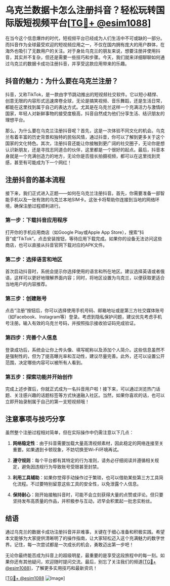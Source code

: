 # 乌克兰数据卡怎么注册抖音？轻松玩转国际版短视频平台[[TG💪+ @esim1088](https://t.me/s/esim1088)]

在当今这个信息爆炸的时代，短视频平台已经成为人们生活中不可或缺的一部分。而抖音作为全球最受欢迎的短视频应用之一，不仅在国内拥有庞大的用户群体，在海外也吸引了无数用户的关注。对于身处乌克兰的朋友来说，想要注册并使用抖音，其实并不复杂，但还是需要一些技巧和步骤。今天，我们就来详细聊聊如何通过乌克兰的数据卡成功注册抖音，并享受这款应用带来的乐趣。

## 抖音的魅力：为什么要在乌克兰注册？

抖音，又称TikTok，是一款由字节跳动推出的短视频社交软件。它以短小精悍、创意无限的内容形式迅速席卷全球，无论是搞笑视频、音乐舞蹈，还是生活日常，都能在这里找到属于自己的表达方式。尤其是在乌克兰这样一个充满活力与激情的国家，年轻人对新鲜事物的接受度极高，抖音自然成为他们分享生活、结识朋友的理想平台。

那么，为什么要在乌克兰注册抖音呢？首先，这是一次体验不同文化的机会。乌克兰有着丰富的历史背景和独特的民俗风情，通过抖音，你可以了解到更多关于这个国家的文化特色。其次，注册抖音还能让你接触到更广阔的社交圈子，无论你是想认识新朋友，还是寻找志同道合的伙伴，这里都是一个很好的起点。最后，抖音本身就是一个充满创造力的地方，无论你是否擅长拍摄视频，都可以在这里找到灵感，甚至有可能成为下一个网红！

## 注册抖音的基本流程

接下来，我们正式进入正题——如何在乌克兰注册抖音。首先，你需要准备一部智能手机以及一张有效的乌克兰本地SIM卡。这张卡将帮助你连接到当地的网络环境，确保注册过程顺利进行。

### 第一步：下载抖音应用程序

打开你的手机应用商店（如Google Play或Apple App Store），搜索“抖音”或“TikTok”。点击安装按钮，等待应用下载完成。如果你的设备无法访问这些商店，也可以直接从抖音官网下载对应的APK文件。

### 第二步：选择语言和地区

首次启动抖音时，系统会提示你选择使用的语言和所在地区。建议选择英语或者俄语，这样可以更好地理解界面内容；同时，将地区设置为乌克兰，以便获取更适合当地用户的内容推荐。

### 第三步：创建账号

点击“注册”按钮后，你可以选择使用手机号码、邮箱地址或是第三方社交媒体账号（如Facebook、Instagram等）登录。考虑到隐私保护问题，建议优先考虑手机号注册。输入有效的乌克兰号码，并按照指示接收验证码完成验证。

### 第四步：完善个人信息

登录成功后，系统会让你上传头像、填写昵称以及添加个人简介。这些信息虽然不是强制性的，但为了提高曝光率和互动性，建议尽量完善。此外，还可以设置公开范围，决定哪些内容可以被所有人看到。

### 第五步：探索功能并开始创作

完成上述步骤后，你就正式成为一名抖音用户啦！接下来，可以通过浏览热门话题、关注感兴趣的话题标签等方式快速融入社区。当然，如果你喜欢的话，也可以立即开始录制属于自己的第一支短视频哦！

## 注意事项与技巧分享

虽然整个注册过程相对简单，但在实际操作中仍需注意以下几点：

1. **网络稳定性**：由于抖音需要加载大量高清视频素材，因此稳定的网络连接至关重要。如果遇到卡顿现象，不妨切换至Wi-Fi环境再试。
   
2. **遵守规则**：每个平台都有其特定的行为准则，请务必仔细阅读并遵循相关规定，避免因违规行为导致账号受限甚至封禁。
   
3. **利用工具辅助**：如果你觉得手动操作过于繁琐，也可以借助某些第三方工具简化流程。不过要特别留意这些工具的安全性，以免泄露个人信息。
   
4. **保持耐心**：刚开始接触抖音时，可能不会立刻获得大量的点赞或评论。但只要坚持发布高质量的作品，并积极参与互动，迟早会积累起一批忠实粉丝。

## 结语

通过乌克兰的数据卡成功注册抖音并非难事，关键在于细心准备和积极实践。希望本文能够为大家提供清晰明了的操作指南，让大家轻松迈入这个充满魅力的数字世界。记住，每一次尝试都是一次成长的机会，勇敢迈出第一步吧！

无论你最终能否成为抖音上的超级明星，最重要的是享受这段旅程中的每一刻。如果你还有其他疑问，欢迎随时提问交流。最后，别忘了关注我们的频道[[TG💪+ @esim1088](https://t.me/s/esim1088)]，了解更多实用技巧和最新资讯！

[[TG💪+ @esim1088](https://t.me/s/esim1088) ![Image](https://i.postimg.cc/4NQfJmqS/Snipaste-2025-05-13-00-14-12.png)]
